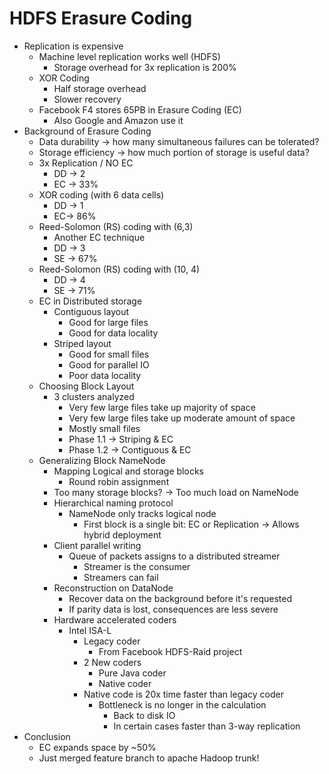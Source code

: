 # HDFS Erasure Coding
* Replication is expensive
    * Machine level replication works well (HDFS)
        * Storage overhead for 3x replication is 200%
    * XOR Coding
        * Half storage overhead
        * Slower recovery
    * Facebook F4 stores 65PB in Erasure Coding (EC)
        * Also Google and Amazon use it
* Background of Erasure Coding
    * Data durability -&gt; how many simultaneous failures can be tolerated?
    * Storage efficiency -&gt; how much portion of storage is useful data?
    * 3x Replication / NO EC
        * DD -&gt; 2
        * EC -&gt; 33%
    * XOR coding (with 6 data cells)
        * DD -&gt; 1
        * EC-&gt; 86%
    * Reed-Solomon (RS) coding with (6,3)
        * Another EC technique
        * DD -&gt; 3
        * SE -&gt; 67%
    * Reed-Solomon (RS) coding with (10, 4)
        * DD -&gt; 4
        * SE -&gt; 71%
    * EC in Distributed storage
        * Contiguous layout
            * Good for large files
            * Good for data locality
        * Striped layout
            * Good for small files
            * Good for parallel IO
            * Poor data locality
    * Choosing Block Layout
        * 3 clusters analyzed
            * Very few large files take up majority of space
            * Very few large files take up moderate amount of space
            * Mostly small files
            * Phase 1.1 -&gt; Striping &amp; EC
            * Phase 1.2 -&gt; Contiguous &amp; EC
    * Generalizing Block NameNode
        * Mapping Logical and storage blocks
            * Round robin assignment
        * Too many storage blocks? -&gt; Too much load on NameNode
        * Hierarchical naming protocol
            * NameNode only tracks logical node
                * First block is a single bit: EC or Replication -&gt; Allows hybrid deployment
        * Client parallel writing
            * Queue of packets assigns to a distributed streamer
                * Streamer is the consumer
                * Streamers can fail
        * Reconstruction on DataNode
            * Recover data on the background before it's requested
            * If parity data is lost, consequences are less severe
        * Hardware accelerated coders
            * Intel ISA-L
                * Legacy coder
                    * From Facebook HDFS-Raid project
                * 2 New coders
                    * Pure Java coder
                    * Native coder
                * Native code is 20x time faster than legacy coder
                    * Bottleneck is no longer in the calculation
                        * Back to disk IO
                        * In certain cases faster than 3-way replication
* Conclusion
    * EC expands space by ~50%
    * Just merged feature branch to apache Hadoop trunk!
